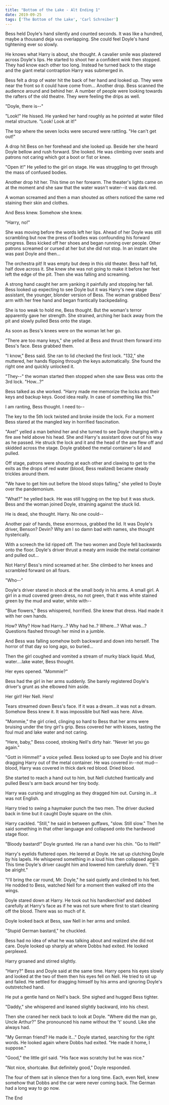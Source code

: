 ```yaml
---
title: "Bottom of the Lake - Alt Ending 1"
date: 2019-09-25
tags: ['The Bottom of the Lake', 'Carl Schreiber']
---
```


Bess held Doyle's hand silently and counted seconds. It was like a hundred, maybe a thousand deja vus overlapping. She could feel Doyle's hand tightening ever so slowly.

He knows what Harry is about, she thought. A cavalier smile was plastered across Doyle's lips. He started to shoot her a confident wink then stopped. They had know each other too long. Instead he turned back to the stage and the giant metal contraption Harry was submerged in.

Bess felt a drop of water hit the back of her hand and looked up. They were near the front so it could have come from... Another drop. Bess scanned the audience around and behind her. A number of people were looking towards the rafters of the old theatre. They were feeling the drips as well.

"Doyle, there is--"

"Look!" He hissed. He yanked her hand roughly as he pointed at water filled metal structure. "Look! Look at it!"

The top where the seven locks were secured were rattling. "He can't get out!"

A drop hit Bess on her forehead and she looked up. Beside her she heard Doyle bellow and rush forward. She looked. He was climbing over seats and patrons not caring which got a boot or fist or knee.

"Open it!" He yelled to the girl on stage. He was struggling to get through the mass of confused bodies.

Another drop hit her. This time on her forearm. The theater's lights came on at the moment and she saw that the water wasn't water--it was dark red.

A woman screamed and then a man shouted as others noticed the same red staining their skin and clothes.

And Bess knew. Somehow she knew.

"Harry, no!"

She was moving before the words left her lips. Ahead of her Doyle was still scrambling but now the press of bodies was confounding his forward progress. Bess kicked off her shoes and began running over people. Other patrons screamed or cursed at her but she did not stop. In an instant she was past Doyle and then...

The orchestra pit! It was empty but deep in this old theater. Bess half fell, half dove across it. She knew she was not going to make it before her feet left the edge of the pit. Then she was falling and screaming.

A strong hand caught her arm yanking it painfully and stopping her fall. Bess looked up expecting to see Doyle but it was Harry's new stage assistant, the younger, blonder version of Bess. The woman grabbed Bess' arm with her free hand and began frantically backpedaling.

She is too weak to hold me, Bess thought. But the woman's terror apparently gave her strength. She strained, arching her back away from the pit and slowly pulled Bess onto the stage.

As soon as Bess's knees were on the woman let her go.

"There are too many keys," she yelled at Bess and thrust them forward into Bess's face. Bess grabbed them.

"I know," Bess said. She ran to lid checked the first lock. "132," she muttered, her hands flipping through the keys automatically. She found the right one and quickly unlocked it.

"They--" the woman started then stopped when she saw Bess was onto the 3rd lock. "How...?"

Bess talked as she worked. "Harry made me memorize the locks and their keys and backup keys. Good idea really. In case of something like this."

I am ranting, Bess thought. I need to--

The key to the 5th lock twisted and broke inside the lock. For a moment Bess stared at the mangled key in horrified fascination.

"Axe!" yelled a man behind her and she turned to see Doyle charging with a fire axe held above his head. She and Harry's assistant dove out of his way as he passed. He struck the lock and it and the head of the axe flew off and skidded across the stage. Doyle grabbed the metal container's lid and pulled.

Off stage, patrons were shouting at each other and clawing to get to the exits as the drops of red water (blood, Bess realized) became steady trickles around them.

"We have to get him out before the blood stops falling," she yelled to Doyle over the pandemonium.

"What?" he yelled back. He was still tugging on the top but it was stuck. Bess and the woman joined Doyle, straining against the stuck lid.

He is dead, she thought. Harry. No one could--

Another pair of hands, these enormous, grabbed the lid. It was Doyle's driver, Benson? Devin? Why am I so damn bad with names, she thought hysterically.

With a screech the lid ripped off. The two women and Doyle fell backwards onto the floor. Doyle's driver thrust a meaty arm inside the metal container and pulled out...

Not Harry! Bess's mind screamed at her. She climbed to her knees and scrambled forward on all fours.

"Who--"

Doyle's driver stared in shock at the small body in his arms. A small girl. A girl in a mud covered green dress, no not green, that it was white stained green by the mud and water, white with--

"Blue flowers," Bess whispered, horrified. She knew that dress. Had made it with her own hands.

How? Why? How had Harry...? Why had he..? Where...? What was...? Questions flashed through her mind in a jumble.

And Bess was falling somehow both backward and down into herself. The horror of that day so long ago, so buried...

Then the girl coughed and vomited a stream of murky black liquid. Mud, water....lake water, Bess thought.

Her eyes opened. "Mommie?"

Bess had the girl in her arms suddenly. She barely registered Doyle's driver's grunt as she elbowed him aside.

Her girl! Her Nell. Hers!

Tears streamed down Bess's face. If it was a dream...it was not a dream. Somehow Bess knew it. It was impossible but Nell was here. Alive.

"Mommie," the girl cried, clinging so hard to Bess that her arms were bruising under the tiny girl's grip. Bess covered her with kisses, tasting the foul mud and lake water and not caring.

"Here, baby," Bess cooed, stroking Nell's dirty hair. "Never let you go again."

"Gott in Himmel!" a voice yelled. Bess looked up to see Doyle and his driver dragging Harry out of the metal container. He was covered in--not mud--blood, Harry was covered in thick dark red blood. Dried blood.

She started to reach a hand out to him, but Nell clutched frantically and pulled Bess's arm back around her tiny body.

Harry was cursing and struggling as they dragged him out. Cursing in...it was not English.

Harry tried to swing a haymaker punch the two men. The driver ducked back in time but it caught Doyle square on the chin.

Harry cackled. "Still," he said in between guffaws, "slow. Still slow." Then he said something in that other language and collapsed onto the hardwood stage floor.

"Bloody bastard!" Doyle grunted. He ran a hand over his chin. "Go to Hell!"

Harry's eyelids fluttered open. He leered at Doyle. He sat up clutching Doyle by his lapels. He whispered something in a loud hiss then collapsed again. This time Doyle's driver caught him and lowered him carefully down. "'E'll be alright."

"I'll bring the car round, Mr. Doyle," he said quietly and climbed to his feet. He nodded to Bess, watched Nell for a moment then walked off into the wings.

Doyle stared down at Harry. He took out his handkerchief and dabbed carefully at Harry's face as if he was not sure where first to start cleaning off the blood. There was so much of it.

Doyle looked back at Bess, saw Nell in her arms and smiled.

"Stupid German bastard," he chuckled.

Bess had no idea of what he was talking about and realized she did not care. Doyle looked up sharply at where Dobbs had exited. He looked perplexed.

Harry groaned and stirred slightly.

"Harry?" Bess and Doyle said at the same time. Harry opens his eyes slowly and looked at the two of them then his eyes fell on Nell. He tried to sit up and failed. He settled for dragging himself by his arms and ignoring Doyle's outstretched hand.

He put a gentle hand on Nell's back. She sighed and hugged Bess tighter.

"Daddy," she whispered and leaned slightly backward, into his chest.

Then she craned her neck back to look at Doyle. "Where did the man go, Uncle Arthur?" She pronounced his name without the 't' sound. Like she always had.

"My German friend? He made it..." Doyle started, searching for the right words. He looked again where Dobbs had exited. "He made it home, I suppose."

"Good," the little girl said. "His face was scratchy but he was nice."

"Not nice, shortcake. But definitely good," Doyle responded.

The four of them sat in silence then for a long time. Each, even Nell, knew somehow that Dobbs and the car were never coming back. The German had a long way to go now.

The End
